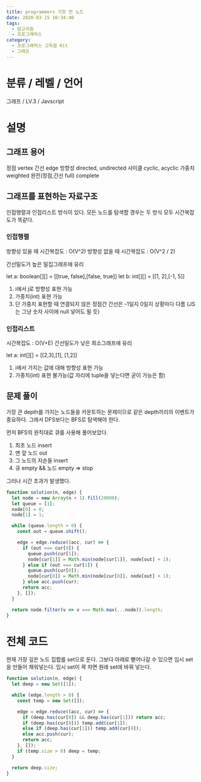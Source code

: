```yaml
---
title: programmers 가장 먼 노드
date: 2020-03-15 10:34:40
tags:
  - 알고리즘
  - 프로그래머스
category:
  - 프로그래머스 고득점 Kit
  - 그래프
---
```


# 분류 / 레벨 / 언어

그래프 / LV.3 / Javscript

# 설명

## 그래프 용어

정점 vertex
간선 edge
방향성 directed, undirected
사이클 cyclic, acyclic
가중치 weighted
완전(정점,간선 full) complete

## 그래프를 표현하는 자료구조

인접행렬과 인접리스트 방식이 있다.
모든 노드를 탐색할 경우는 두 방식 모두 시간복잡도가 똑같다.

### 인접행렬

방향성 있을 때 시간복잡도 : O(V^2)
방향성 없을 때 시간복잡도 : O(V^2 / 2)

간선밀도가 높은 밀집그래프에 유리

let a: boolean[][] = [[true, false],[false, true]]
let b: int[][] = [[1, 2],[-1, 5]]

1. i에서 j로 방향성 표현 가능
2. 가중치(int) 표현 가능
3. 단 가중치 표현할 때 연결되지 않은 정점간 간선은 -1일지 0일지 상황마다 다름
   (JS는 그냥 숫자 사이에 null 넣어도 될 듯)

### 인접리스트

시간복잡도 : O(V+E)
간선밀도가 낮은 희소그래프에 유리

let a: int[][] = [[2,3],[1], [1,2]]

1. i에서 가지는 값에 대해 방향성 표현 가능
2. 가중치(int) 표현 불가능(값 자리에 tuple을 넣는다면 굳이 가능은 함)

## 문제 풀이

가장 큰 depth를 가지는 노드들을 카운트하는 문제이므로
같은 depth끼리의 이벤트가 중요하다.
그래서 DFS보다는 BFS로 탐색해야 한다.

먼저 BFS의 원칙대로 큐를 사용해 풀어보았다.

1. 최초 노드 insert
2. 맨 앞 노드 out
3. 그 노드의 자손들 insert
4. 큐 empty && 노드 empty => stop

그러나 시간 초과가 발생했다.

```javascript
function solution(n, edge) {
  let node = new Array(n + 1).fill(20000);
  let queue = [1];
  node[0] = 0;
  node[1] = 1;

  while (queue.length > 0) {
    const out = queue.shift();

    edge = edge.reduce((acc, cur) => {
      if (out === cur[0]) {
        queue.push(cur[1]);
        node[cur[1]] = Math.min(node[cur[1]], node[out] + 1);
      } else if (out === cur[1]) {
        queue.push(cur[0]);
        node[cur[0]] = Math.min(node[cur[0]], node[out] + 1);
      } else acc.push(cur);
      return acc;
    }, []);
  }

  return node.filter(v => v === Math.max(...node)).length;
}
```

# 전체 코드

현재 가장 깊은 노드 집합를 set으로 둔다.
그보다 아래로 뻗어나갈 수 있으면 임시 set을 만들어 채워넣는다.
임시 set이 꽉 차면 원래 set에 바꿔 넣는다.

```javascript
function solution(n, edge) {
  let deep = new Set([1]);

  while (edge.length > 0) {
    const temp = new Set([]);

    edge = edge.reduce((acc, cur) => {
      if (deep.has(cur[0]) && deep.has(cur[1])) return acc;
      if (deep.has(cur[0])) temp.add(cur[1]);
      else if (deep.has(cur[1])) temp.add(cur[0]);
      else acc.push(cur);
      return acc;
    }, []);
    if (temp.size > 0) deep = temp;
  }

  return deep.size;
}
```
